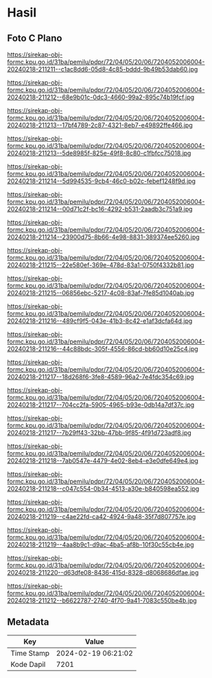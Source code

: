 # Hasil

## Foto C Plano

https://sirekap-obj-formc.kpu.go.id/31ba/pemilu/pdpr/72/04/05/20/06/7204052006004-20240218-211211--c1ac8dd6-05d8-4c85-bddd-9b49b53dab60.jpg

https://sirekap-obj-formc.kpu.go.id/31ba/pemilu/pdpr/72/04/05/20/06/7204052006004-20240218-211212--68e9b01c-0dc3-4660-99a2-895c74b19fcf.jpg

https://sirekap-obj-formc.kpu.go.id/31ba/pemilu/pdpr/72/04/05/20/06/7204052006004-20240218-211213--17bf4789-2c87-4321-8eb7-e49892ffe466.jpg

https://sirekap-obj-formc.kpu.go.id/31ba/pemilu/pdpr/72/04/05/20/06/7204052006004-20240218-211213--5de8985f-825e-49f8-8c80-c1fbfcc75018.jpg

https://sirekap-obj-formc.kpu.go.id/31ba/pemilu/pdpr/72/04/05/20/06/7204052006004-20240218-211214--5d994535-9cb4-46c0-b02c-febef1248f9d.jpg

https://sirekap-obj-formc.kpu.go.id/31ba/pemilu/pdpr/72/04/05/20/06/7204052006004-20240218-211214--00d71c2f-bc16-4292-b531-2aadb3c751a9.jpg

https://sirekap-obj-formc.kpu.go.id/31ba/pemilu/pdpr/72/04/05/20/06/7204052006004-20240218-211214--23900d75-8b66-4e98-8831-389374ee5260.jpg

https://sirekap-obj-formc.kpu.go.id/31ba/pemilu/pdpr/72/04/05/20/06/7204052006004-20240218-211215--22e580ef-369e-478d-83a1-0750f4332b81.jpg

https://sirekap-obj-formc.kpu.go.id/31ba/pemilu/pdpr/72/04/05/20/06/7204052006004-20240218-211215--06856ebc-5217-4c08-83af-7fe85d1040ab.jpg

https://sirekap-obj-formc.kpu.go.id/31ba/pemilu/pdpr/72/04/05/20/06/7204052006004-20240218-211216--489cf9f5-043e-41b3-8c42-e1af3dcfa64d.jpg

https://sirekap-obj-formc.kpu.go.id/31ba/pemilu/pdpr/72/04/05/20/06/7204052006004-20240218-211216--44c88bdc-305f-4556-86cd-bb60d10e25c4.jpg

https://sirekap-obj-formc.kpu.go.id/31ba/pemilu/pdpr/72/04/05/20/06/7204052006004-20240218-211217--18d268f6-3fe8-4589-96a2-7e4fdc354c69.jpg

https://sirekap-obj-formc.kpu.go.id/31ba/pemilu/pdpr/72/04/05/20/06/7204052006004-20240218-211217--704cc2fa-5905-4965-b93e-0db14a7df37c.jpg

https://sirekap-obj-formc.kpu.go.id/31ba/pemilu/pdpr/72/04/05/20/06/7204052006004-20240218-211217--7b29ff43-32bb-47bb-9f85-4f91d723adf8.jpg

https://sirekap-obj-formc.kpu.go.id/31ba/pemilu/pdpr/72/04/05/20/06/7204052006004-20240218-211218--7ab0547e-4479-4e02-8eb4-e3e0dfe649e4.jpg

https://sirekap-obj-formc.kpu.go.id/31ba/pemilu/pdpr/72/04/05/20/06/7204052006004-20240218-211218--c047c554-0b34-4513-a30e-b840598ea552.jpg

https://sirekap-obj-formc.kpu.go.id/31ba/pemilu/pdpr/72/04/05/20/06/7204052006004-20240218-211219--c4ae22fd-ca42-4924-9a48-35f7d807757e.jpg

https://sirekap-obj-formc.kpu.go.id/31ba/pemilu/pdpr/72/04/05/20/06/7204052006004-20240218-211219--4aa8b9c1-d9ac-4ba5-af8b-10f30c55cb4e.jpg

https://sirekap-obj-formc.kpu.go.id/31ba/pemilu/pdpr/72/04/05/20/06/7204052006004-20240218-211220--d63dfe08-8436-415d-8328-d8068686dfae.jpg

https://sirekap-obj-formc.kpu.go.id/31ba/pemilu/pdpr/72/04/05/20/06/7204052006004-20240218-211212--b6622787-2740-4f70-9a41-7083c550be4b.jpg


## Metadata

| Key        | Value               |
| ---------- | ------------------- |
| Time Stamp | 2024-02-19 06:21:02 |
| Kode Dapil | 7201                |



